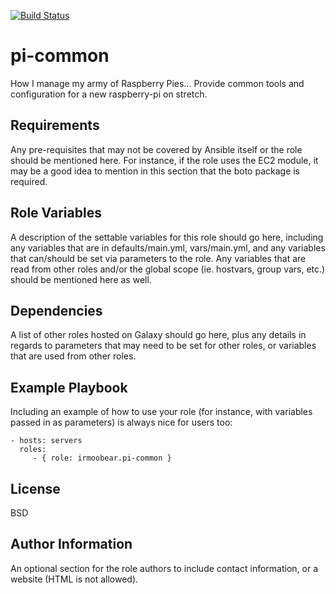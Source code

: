 [![Build Status](https://travis-ci.com/IRMooBear/pi-stretch-common.svg?branch=master)](https://travis-ci.com/IRMooBear/pi-stretch-common)

pi-common
=========

How I manage my army of Raspberry Pies...  Provide common tools and configuration for a new raspberry-pi on stretch.

Requirements
------------

Any pre-requisites that may not be covered by Ansible itself or the role should be mentioned here. For instance, if the role uses the EC2 module, it may be a good idea to mention in this section that the boto package is required.

Role Variables
--------------

A description of the settable variables for this role should go here, including any variables that are in defaults/main.yml, vars/main.yml, and any variables that can/should be set via parameters to the role. Any variables that are read from other roles and/or the global scope (ie. hostvars, group vars, etc.) should be mentioned here as well.

Dependencies
------------

A list of other roles hosted on Galaxy should go here, plus any details in regards to parameters that may need to be set for other roles, or variables that are used from other roles.

Example Playbook
----------------

Including an example of how to use your role (for instance, with variables passed in as parameters) is always nice for users too:

    - hosts: servers
      roles:
         - { role: irmoobear.pi-common }

License
-------

BSD

Author Information
------------------

An optional section for the role authors to include contact information, or a website (HTML is not allowed).